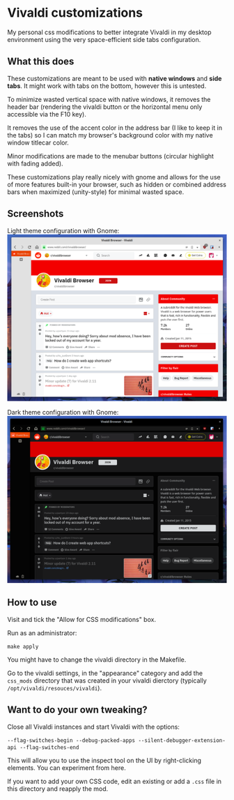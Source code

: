 # Vivaldi customizations

My personal css modifications to better integrate Vivaldi in my desktop environment using the very space-efficient side tabs configuration.

## What this does

These customizations are meant to be used with __native windows__ and __side tabs__. It might work with tabs on the bottom, however this is untested.

To minimize wasted vertical space with native windows, it removes the header bar (rendering the vivaldi button or the horizontal menu only accessible via the F10 key).

It removes the use of the accent color in the address bar (I like to keep it in the tabs) so I can match my browser's background color with my native window titlecar color.

Minor modifications are made to the menubar buttons (circular highlight with fading added).

These customizations play really nicely with gnome and allows for the use of more features built-in your browser, such as hidden or combined address bars when maximized (unity-style) for minimal wasted space.

## Screenshots

Light theme configuration with Gnome:
![](light_screen.png)

Dark theme configuration with Gnome:
![](dark_screen.png)

## How to use

Visit [](vivaldi://experiments) and tick the "Allow for CSS modifications" box.

Run as an administrator:
```
make apply
```
You might have to change the vivaldi directory in the Makefile.

Go to the vivaldi settings, in the "appearance" category and add the `css_mods` directory that was created in your vivaldi dierctory (typically `/opt/vivaldi/resouces/vivaldi`).

## Want to do your own tweaking?

Close all Vivaldi instances and start Vivaldi with the options:
```
--flag-switches-begin --debug-packed-apps --silent-debugger-extension-api --flag-switches-end
```
This will allow you to use the inspect tool on the UI by right-clicking elements. You can experiment from here.

If you want to add your own CSS code, edit an existing or add a `.css` file in this directory and reapply the mod.
